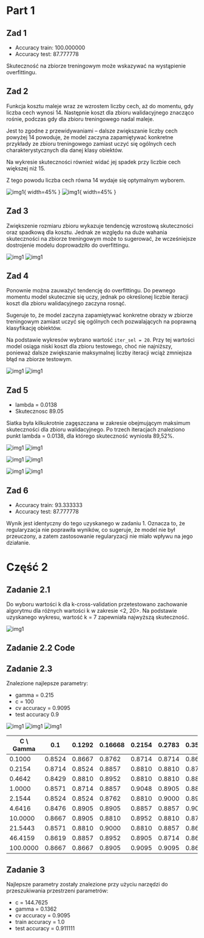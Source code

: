 # Part 1

## Zad 1
* Accuracy train: 100.000000
* Accuracy test: 87.777778

Skuteczność na zbiorze treningowym może wskazywać na wystąpienie overfittingu.

## Zad 2
Funkcja kosztu maleje wraz ze wzrostem liczby cech, aż do momentu, gdy liczba cech wynosi 14. Następnie koszt dla zbioru walidacyjnego znacząco rośnie, podczas gdy dla zbioru treningowego nadal maleje.

Jest to zgodne z przewidywaniami – dalsze zwiększanie liczby cech powyżej 14 powoduje, że model zaczyna zapamiętywać konkretne przykłady ze zbioru treningowego zamiast uczyć się ogólnych cech charakterystycznych dla danej klasy obiektów.

Na wykresie skuteczności również widać jej spadek przy liczbie cech większej niż 15.

Z tego powodu liczba cech równa 14 wydaje się optymalnym wyborem.

![img1](task2cost.png){ width=45% }
![img1](task2accuracy.png){ width=45% }

## Zad 3

Zwiększenie rozmiaru zbioru wykazuje tendencję wzrostową skuteczności oraz spadkową dla kosztu.
Jednak ze względu na duże wahania skuteczności na zbiorze treningowym może to sugerować, że wcześniejsze dostrojenie modelu doprowadziło do overfittingu.

![img1](task3cost.png)
![img1](tesk3accuracy.png)

## Zad 4

Ponownie można zauważyć tendencję do overfittingu. Do pewnego momentu model skutecznie się uczy, jednak po określonej liczbie iteracji koszt dla zbioru walidacyjnego zaczyna rosnąć.

Sugeruje to, że model zaczyna zapamiętywać konkretne obrazy w zbiorze treningowym zamiast uczyć się ogólnych cech pozwalających na poprawną klasyfikację obiektów.

Na podstawie wykresów wybrano wartość `iter_sel = 20`. Przy tej wartości model osiąga niski koszt dla zbioru testowego, choć nie najniższy, ponieważ dalsze zwiększanie maksymalnej liczby iteracji wciąż zmniejsza błąd na zbiorze testowym.

![img1](task4cost.png)
![img1](task4accuracy.png)

## Zad 5
* lambda = 0.0138
* Skutecznosc 89.05

Siatka była kilkukrotnie zagęszczana w zakresie obejmującym maksimum skuteczności dla zbioru walidacyjnego.
Po trzech iteracjach znaleziono punkt lambda = 0.0138, dla którego skuteczność wyniosła 89,52%.

![img1](task5cost1.png)
![img1](task5acc1.png)

![img1](task5cost2.png)
![img1](task5acc2.png)

![img1](task5cost3.png)
![img1](task5acc3.png)

## Zad 6
* Accuracy train: 93.333333
* Accuracy test: 87.777778

Wynik jest identyczny do tego uzyskanego w zadaniu 1. Oznacza to, że regularyzacja nie poprawiła wyników, co sugeruje, że model nie był przeuczony, a zatem zastosowanie regularyzacji nie miało wpływu na jego działanie.

# Część 2

## Zadanie 2.1
Do wyboru wartości k dla k-cross-validation przetestowano zachowanie algorytmu dla różnych wartości k w zakresie <2, 20>. Na podstawie uzyskanego wykresu, wartość k = 7 zapewniała najwyższą skuteczność.

![img1](task3.1cv.png)

## Zadanie 2.2 Code

## Zadanie 2.3
Znalezione najlepsze parametry:
* gamma = 0.215
* c = 100
* cv accuracy = 0.9095
* test accuracy 0.9

![img1](gamma1.png)
![img1](gamma2.png)
![img1](gamma3.png)


| C \ Gamma | 0.1   | 0.1292 | 0.16668 | 0.2154 | 0.2783 | 0.3594 | 0.4642 | 0.5995 | 0.7743 | 1.0   |
|-----------|--------|--------|---------|--------|--------|--------|--------|--------|--------|--------|
| 0.1000    | 0.8524 | 0.8667 | 0.8762  | 0.8714 | 0.8714 | 0.8667 | 0.8714 | 0.8714 | 0.8524 | 0.8524 |
| 0.2154    | 0.8714 | 0.8524 | 0.8857  | 0.8810 | 0.8810 | 0.8714 | 0.8762 | 0.8619 | 0.8571 | 0.8571 |
| 0.4642    | 0.8429 | 0.8810 | 0.8952  | 0.8810 | 0.8810 | 0.8857 | 0.8667 | 0.8619 | 0.8619 | 0.8762 |
| 1.0000    | 0.8571 | 0.8714 | 0.8857  | 0.9048 | 0.8905 | 0.8857 | 0.8714 | 0.8714 | 0.8762 | 0.8571 |
| 2.1544    | 0.8524 | 0.8524 | 0.8762  | 0.8810 | 0.9000 | 0.8952 | 0.8810 | 0.8762 | 0.8762 | 0.8714 |
| 4.6416    | 0.8476 | 0.8905 | 0.8905  | 0.8857 | 0.8857 | 0.9048 | 0.8857 | 0.8905 | 0.8762 | 0.8762 |
| 10.0000   | 0.8667 | 0.8905 | 0.8810  | 0.8952 | 0.8810 | 0.8762 | 0.8810 | 0.9048 | 0.8905 | 0.8857 |
| 21.5443   | 0.8571 | 0.8810 | 0.9000  | 0.8810 | 0.8857 | 0.8667 | 0.8429 | 0.8714 | 0.8857 | 0.8952 |
| 46.4159   | 0.8619 | 0.8857 | 0.8952  | 0.8905 | 0.8714 | 0.8667 | 0.8619 | 0.8762 | 0.8857 | 0.8810 |
| 100.0000  | 0.8667 | 0.8667 | 0.8905  | 0.9095 | 0.9095 | 0.8667 | 0.8571 | 0.8714 | 0.8524 | 0.8762 |


## Zadanie 3
Najlepsze parametry zostały znalezione przy użyciu narzędzi do przeszukiwania przestrzeni parametrów:
* c = 144.7625
* gamma = 0.1362
* cv accuracy = 0.9095
* train accuracy = 1.0
* test accuracy = 0.911111
